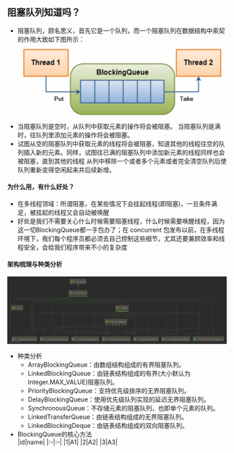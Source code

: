 ## 阻塞队列知道吗？
- 阻塞队列，顾名思义，首先它是一个队列，而一个阻塞队列在数据结构中索契的作用大致如下图所示：
![阻塞队列](阻塞队列.png)  
- 当阻塞队列是空时，从队列中获取元素的操作将会被阻塞。  当阻塞队列是满时，往队列里添加元素的操作将会被阻塞。
- 试图从空的阻塞队列中获取元素的线程将会被阻塞，知道其他的线程往空的队列插入新的元素。同样，试图往已满的阻塞队列中添加新元素的线程同样也会被阻塞，直到其他的线程
从列中移除一个或者多个元素或者完全清空队列后使队列重新变得空闲起来并后续新增。

#### 为什么用，有什么好处？
- 在多线程领域：所谓阻塞，在某些情况下会挂起线程(即阻塞)，一旦条件满足，被挂起的线程又会自动被唤醒
- 好处是我们不需要关心什么时候需要阻塞线程，什么时候需要唤醒线程，因为这一切BlockingQueue都一手包办了；在 concurrent 包发布以前，在多线程环境下，我们每个程序员都必须去自己控制这些细节，尤其还要兼顾效率和线程安全，会给我们程序带来不小的复杂度  

#### 架构梳理与种类分析  
![队列](队列.png)
  - 种类分析
    - ArrayBlockingQueue：由数组结构组成的有界阻塞队列。
    - LinkedBlockingQueue：由链表结构组成的有界(大小默认为Integer.MAX_VALUE)阻塞队列。
    - PriorityBlockingQueue：支持优先级排序的无界阻塞队列。
    - DelayBlockingQueue：使用优先级队列实现的延迟无界阻塞队列。
    - SynchronousQueue：不存储元素的阻塞队列，也即单个元素的队列。
    - LinkedTransferQueue：由链表结构组成的无界阻塞队列。
    - LinkedBlockingDeque：由链表结构组成的双向阻塞队列。
 - BlockingQueue的核心方法  
|id|name|
|:-|:-|
|1|A1|
|2|A2|
|3|A3|
